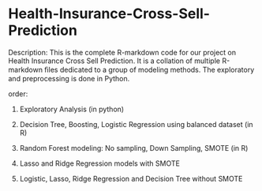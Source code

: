 # Health-Insurance-Cross-Sell-Prediction

Description: This is the complete R-markdown code for our project on Health Insurance Cross Sell Prediction. It is a collation of multiple R-markdown ﬁles dedicated to a group of modeling methods. The exploratory and preprocessing is done in Python.

order:

1. Exploratory Analysis (in python)

2. Decision Tree, Boosting, Logistic Regression using balanced dataset (in R)

3. Random Forest modeling: No sampling, Down Sampling, SMOTE (in R)

4. Lasso and Ridge Regression models with SMOTE

5. Logistic, Lasso, Ridge Regression and Decision Tree without SMOTE